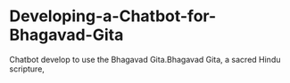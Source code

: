 # Developing-a-Chatbot-for-Bhagavad-Gita
Chatbot develop to use the Bhagavad Gita.Bhagavad Gita, a sacred Hindu scripture,
